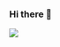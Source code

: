 ### Hi there 👋

<a href="[https://www.instagram.com/_subni_ns/]" target="_blank"><img src="https://img.shields.io/badge/[Instagram]-[E4405F]?style=flat-square&logo=[Instagram]&logoColor=white"/></a>
